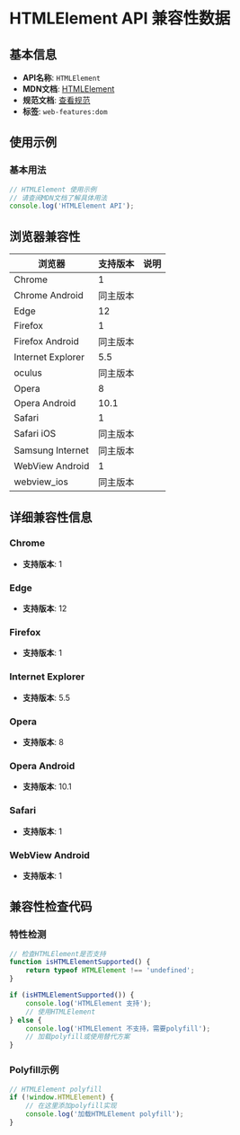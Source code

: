 # HTMLElement API 兼容性数据

## 基本信息

- **API名称**: `HTMLElement`
- **MDN文档**: [HTMLElement](https://developer.mozilla.org/docs/Web/API/HTMLElement)
- **规范文档**: [查看规范](https://html.spec.whatwg.org/multipage/dom.html#htmlelement)
- **标签**: `web-features:dom`

## 使用示例

### 基本用法

```javascript
// HTMLElement 使用示例
// 请查阅MDN文档了解具体用法
console.log('HTMLElement API');
```

## 浏览器兼容性

| 浏览器 | 支持版本 | 说明 |
|--------|----------|------|
| Chrome | 1 |  |
| Chrome Android | 同主版本 |  |
| Edge | 12 |  |
| Firefox | 1 |  |
| Firefox Android | 同主版本 |  |
| Internet Explorer | 5.5 |  |
| oculus | 同主版本 |  |
| Opera | 8 |  |
| Opera Android | 10.1 |  |
| Safari | 1 |  |
| Safari iOS | 同主版本 |  |
| Samsung Internet | 同主版本 |  |
| WebView Android | 1 |  |
| webview_ios | 同主版本 |  |

## 详细兼容性信息

### Chrome

- **支持版本**: 1

### Edge

- **支持版本**: 12

### Firefox

- **支持版本**: 1

### Internet Explorer

- **支持版本**: 5.5

### Opera

- **支持版本**: 8

### Opera Android

- **支持版本**: 10.1

### Safari

- **支持版本**: 1

### WebView Android

- **支持版本**: 1

## 兼容性检查代码

### 特性检测

```javascript
// 检查HTMLElement是否支持
function isHTMLElementSupported() {
    return typeof HTMLElement !== 'undefined';
}

if (isHTMLElementSupported()) {
    console.log('HTMLElement 支持');
    // 使用HTMLElement
} else {
    console.log('HTMLElement 不支持，需要polyfill');
    // 加载polyfill或使用替代方案
}
```

### Polyfill示例

```javascript
// HTMLElement polyfill
if (!window.HTMLElement) {
    // 在这里添加polyfill实现
    console.log('加载HTMLElement polyfill');
}
```

